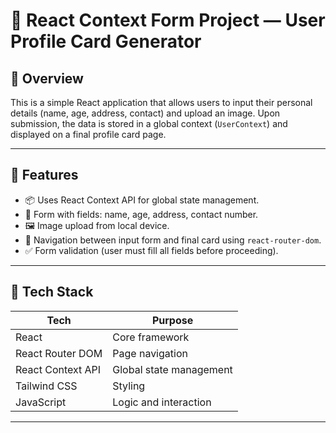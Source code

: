 # 📄 React Context Form Project — User Profile Card Generator

## 🧠 Overview

This is a simple React application that allows users to input their personal details (name, age, address, contact) and upload an image. Upon submission, the data is stored in a global context (`UserContext`) and displayed on a final profile card page.

---

## 🚀 Features

- 📦 Uses React Context API for global state management.
- 🧾 Form with fields: name, age, address, contact number.
- 🖼️ Image upload from local device.
- 🔄 Navigation between input form and final card using `react-router-dom`.
- ✅ Form validation (user must fill all fields before proceeding).

---

## 🧱 Tech Stack

| Tech | Purpose |
|------|---------|
| React | Core framework |
| React Router DOM | Page navigation |
| React Context API | Global state management |
| Tailwind CSS | Styling |
| JavaScript | Logic and interaction |

---



